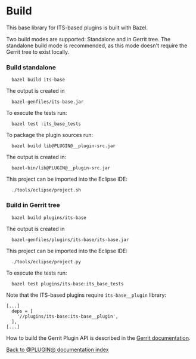 Build
=====

This base library for ITS-based plugins is built with Bazel.

Two build modes are supported: Standalone and in Gerrit tree.
The standalone build mode is recommended, as this mode doesn't require
the Gerrit tree to exist locally.

### Build standalone

```
  bazel build its-base
```

The output is created in

```
  bazel-genfiles/its-base.jar
```

To execute the tests run:

```
  bazel test :its_base_tests
```

To package the plugin sources run:

```
  bazel build lib@PLUGIN@__plugin-src.jar
```

The output is created in:

```
  bazel-bin/lib@PLUGIN@__plugin-src.jar
```

This project can be imported into the Eclipse IDE:

```
  ./tools/eclipse/project.sh
```

### Build in Gerrit tree

```
  bazel build plugins/its-base
```

The output is created in

```
  bazel-genfiles/plugins/its-base/its-base.jar
```

This project can be imported into the Eclipse IDE:

```
  ./tools/eclipse/project.py
```

To execute the tests run:

```
  bazel test plugins/its-base:its_base_tests
```

Note that the ITS-based plugins require `its-base__plugin` library:

```
[...]
  deps = [
    '//plugins/its-base:its-base__plugin',
  ],
[...]
```

How to build the Gerrit Plugin API is described in the [Gerrit
documentation](../../../Documentation/dev-bazel.html#_extension_and_plugin_api_jar_files).

[Back to @PLUGIN@ documentation index][index]

[index]: index.html
